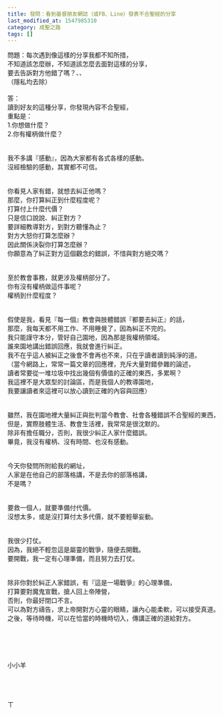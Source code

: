 ```yaml
---
title: 發問：看到基督朋友網誌（或FB、Line）發表不合聖經的分享
last_modified_at: 1547985310
category: 成聖之路
tags: []
---
```


<p>問題：每次遇到像這樣的分享我都不知所措，<br/>不知道該怎麼辦，不知道該怎麼去面對這樣的分享，<br/>要去告訴對方他錯了嗎？、、<br/>（隱私均去除）<br/><!--more--><br/>答：<br/>讀到好友的這種分享，你發現內容不合聖經， <br/>重點是：<br/>1.你想做什麼？<br/>2.你有權柄做什麼？<br/> <br/><br/>我不多講『感動』，因為大家都有各式各樣的感動。<br/>沒經檢驗的感動，其實都不可信。<br/> <br/><br/>你看見人家有錯，就想去糾正他嗎？<br/>那麼，你打算糾正到什麼程度呢？<br/>打算付上什麼代價？<br/>只是信口說說、糾正對方？<br/>要詳細教導對方，到對方聽懂為止？<br/>對方大怒你打算怎麼辦？<br/>因此關係決裂你打算怎麼辦？<br/>你願意為了糾正對方這個觀念的錯誤，不惜與對方絕交嗎？<br/> <br/><br/>至於教會事務，就更涉及權柄部分了。<br/>你有沒有權柄做這件事呢？<br/>權柄到什麼程度？<br/> <br/><br/>假使是我，看見『每一個』教會與肢體錯誤『都要去糾正』的話，<br/>那麼，我每天都不用工作、不用睡覺了，因為糾正不完的。<br/>我只能謹守本分，管好自己園地，因為那是我權柄領域。<br/>誰來園地講出錯誤回應，我就會進行糾正。<br/>我不在乎這人被糾正之後會不會再也不來，只在乎讀者讀到純淨的道。<br/>（當今網路上，常常一篇文章的回應裡，充斥大量對錯參雜的論述，<br/>讀者常要從一堆垃圾中找出幾個有價值的正確的東西，多累啊？<br/>我這裡不是大眾型的討論區，而是我個人的教導園地，<br/>我要讓讀者來這裡可以放心讀到正確的內容與回應）<br/><br/><br/>雖然，我在園地裡大量糾正與批判當今教會、社會各種錯誤不合聖經的東西， <br/>但是，實際肢體生活、教會生活裡，我常常是很沈默的。<br/>除非有擔任職分，否則，我很少糾正人家什麼錯誤。<br/>畢竟，我沒有權柄、沒有時間、也沒有感動。<br/> <br/><br/>今天你發問所附給我的網址，<br/>人家是在他自己的部落格講，不是去你的部落格講，<br/>不是嗎？<br/> <br/><br/>要救一個人，就要準備付代價。<br/>沒想太多，或是沒打算付太多代價，就不要輕舉妄動。<br/> <br/><br/>我很少打仗。<br/>因為，我絕不輕忽這是屬靈的戰爭，隨便去開戰。<br/>要開戰，我一定有心理準備，而且努力去打仗。<br/> <br/><br/>除非你對於糾正人家錯誤，有『這是一場戰爭』的心理準備，<br/>打算要對魔鬼宣戰，搶人回上帝陣營，<br/>否則，你最好閉口不言。<br/>可以為對方禱告，求上帝開對方心靈的眼睛，讓內心能柔軟，可以接受真道。<br/>之後，等待時機，可以在恰當的時機時切入，傳講正確的道給對方。<br/><br/> <br/><br/><br/><br/>小小羊<br/><br/><br/><br/><br/>ㄒ<br/>
</p>